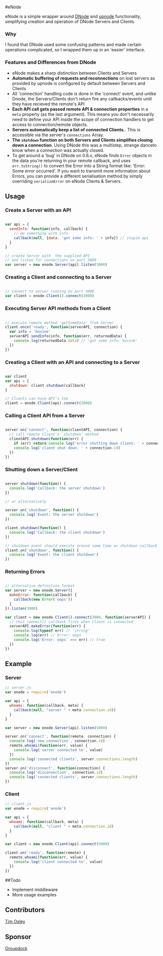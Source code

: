 #eNode

eNode is a simple wrapper around [DNode](https://github.com/substack/dnode) and
[upnode](https://github.com/substack/upnode) functionality, simplifying 
creation and operation of DNode Servers and Clients. 

### Why 
I found that DNode used some confusing patterns and made certain operations complicated, 
so I wrapped them up in an 'easier' interface.

### Features and Differences from DNode

* eNode makes a sharp distinction between Clients and Servers
* **Automatic buffering of requests and reconnections** on lost servers as provided
  by upnode is configured by default between Servers and Clients
* All 'connection' handling code is done in the 'connect' event, and
  unlike Dnode, the Servers/Clients don't return fire any callbacks/events 
  until they have recieved the remote's API 
* **Each API call gets passed remote API & connection properties** in a `meta` property 
  (as the last argument). This means you don't necessarily need to
  define your API inside the scope of connection handlers to get access to
  connection/remote objects.
* **Servers automatically keep a list of connected Clients.**.
  This is accessible via the server's `connections` Array.
* **The `shutdown` function on both Servers and Clients simplifies
  closing down a connection**.
  Using DNode this was a multistep, strange danceto know when a connection was
  actually closed.
* To get around a 'bug' in DNode on 0.6.x, eNode finds `Error` objects in the data you're returning
  in your remote callback, and uses  `err.toString()` to convert the Error into a String 
  format like: 'Error: Some error occurred'.
  If you want to transmit more information about Errors, you can provide a different
  serialisation method by simply overriding `serializeError` on eNode Clients & Servers.

## Usage

### Create a Server with an API

```javascript

var api = {
  sendInfo: function(info, callback) {
    // do something with info
    callback(null, {data: 'got some info: ' + info}) // stupid api
  }
}

// create Server with  the supplied API
// and listen for connections on port 3000
var server = new enode.Server(api).listen(3000) 

```

### Creating a Client and connecting to a Server

```javascript

// connect to server running on port 3000
var client = enode.Client().connect(3000)

```

### Executing Server API methods from a Client

```javascript

// execute remote method 'getSomeData' from Server
client.once('ready', function(serverAPI, connection) {
  var info = 'bovine'
  serverAPI.sendInfo(info, function(err, returnedData) {
    console.log(returnedData.data) // 'got some info: bovine'
  })
})
```

### Creating a Client with an API and connecting to a Server

```javascript

var client
var api = {
  shutdown: client.shutdown(callback)
}

// Clients can have API's too
client = enode.Client(api).connect(3000)

```

### Calling a Client API from a Server

```javascript

server.on('connect', function(clientAPI, connection) {
  // call remote Client's `shutdown` method
  clientAPI.shutdown(function(err) {
    if (err) return console.log('error shutting down client: ' + connection.id)
    console.log('client shut down: ' + connection.id)
  })
})

```


### Shutting down a Server/Client

```javascript

server.shutdown(function() {
  console.log('Callback: the server shutdown')
})

// or alternatively

server.on('shutdown', function() {
  console.log('Event: the server shutdown')
})

client.shutdown(function() {
  console.log('Callback: the client shutdown')
})

// shutdown event should execute around same time as shutdown callback is run
client.on('shutdown', function() {
  console.log('Event: the client shutdown')
})

```

### Returning Errors

```javascript

// alternative definition format
var server = new enode.Server({
  makeError: function(callback) {
    callback(new Error('oops'))
  }
}).listen(3000)

var client = new enode.Client().connect(3000, function(serverAPI) { 
  // this connect() callback fires when client is connected 
  serverAPI.makeError(function(err) {
    console.log(typeof err) // 'string'
    console.log(err) // Error: oops
    console.log('Error: oops' === err) // true
  })
})

```

## Example

### Server

```javascript
// server.js
var enode = require('enode')

var api = {
  whoami: function(callback, meta) {
    callback(null, "server " + meta.connection.id))
  }
}

var server = new enode.Server(api).listen(5000)

server.on('connect', function(remote, connection) {
  console.log('new connection', connection.id)
  remote.whoami(function(err, value) {
    console.log('server connected to', value)
  })
  console.log('connected clients', server.connections.length)
})
server.on('disconnect', function(connection) {
  console.log('disconnection', connection.id)
  console.log('connected clients', server.connections.length)
})

```

### Client

```javascript
// client.js
var enode = require('enode')

var api = {
  whoami: function(callback, meta) {
    callback(null, "client " + meta.connection.id)
  }
}

var client = new enode.Client(api).connect(5000)

client.on('ready', function(remote) {
  remote.whoami(function(err, value) {
    console.log('client connected to', value)
  })
})

```

##Todo

* Implement middleware
* More usage examples

## Contributors

[Tim Oxley](https://github/com/timoxley)

## Sponsor

[Groupdock](https://github.com/groupdock/) 
